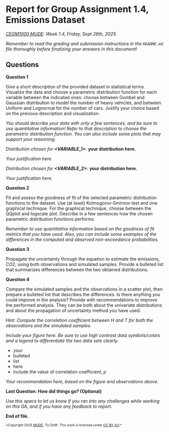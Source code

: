 # Report for Group Assignment 1.4, Emissions Dataset

*[CEGM1000 MUDE](http://mude.citg.tudelft.nl/): Week 1.4, Friday, Sept 26th, 2025.*

_Remember to read the grading and submission instructions in the `README.md` file thoroughly before finalizing your answers in this document!_

## Questions

**Question 1**

Give a short description of the provided dataset in statistical terms. Visualize the data and choose a parametric distribution function for each variable between the indicated ones: choose between Gumbel and Gaussian distribution to model the number of heavy vehicles, and between Uniform and Lognormal for the number of cars. Justify your choice based on the previous description and visualization. 

_You should describe your data with only a few sentences, and be sure to use quantitative information! Refer to that description to choose the parametric distribution function. You can also include some plots that may support your reasoning._

_Distribution chosen for **<VARIABLE_1>**:_ **your distribution here.**

_Your justification here._

_Distribution chosen for **<VARIABLE_2>**:_ **your distribution here.**

_Your justification here._

**Question 2**

Fit and assess the goodness of fit of the selected parametric distribution functions to the dataset. Use (at least) Kolmogorov-Smirnov test and one graphical technique. For the graphical technique, choose between the QQplot and logscale plot. Describe in a few sentences how the chosen parametric distribution functions performs.

_Remember to use quantitative information based on the goodness of fit metrics that you have used. Also, you can include some examples of the differences in the computed and observed non-exceedance probabilities._


**Question 3**

Propagate the uncertainty through the equation to estimate the emissions, $CO2$, using both observations and simulated samples. Provide a bulleted list that summarizes differences between the two obtained distributions.

**Question 4**

Compare the simulated samples and the observations in a scatter plot, then prepare a bulleted list that describes the differences. Is there anything you could improve in the analysis? Provide with recommendations to improve the performed analysis. They can be both about the univariate distributions and about the propagation of uncertainty method you have used.

_Hint: Compute the correlation coefficient between H and T for both the observations and the simulated samples._

_Include your figure here. Be sure to use high contrast data symbols/colors and a legend to differentiate the two data sets clearly._

- your
- bulleted
- list
- here
- include the value of correlation coefficient, $\rho$

_Your recommendation here, based on the figure and observations above._

**Last Question: How did things go? (Optional)**

_Use this space to let us know if you ran into any challenges while working on this GA, and if you have any feedback to report._

**End of file.**

<span style="font-size: 75%">
*Copyright 2025 <a rel="MUDE" href="http://mude.citg.tudelft.nl/">MUDE</a>, TU Delft. This work is licensed under <a rel="license" href="http://creativecommons.org/licenses/by/4.0/">CC BY 4.0</a>.*